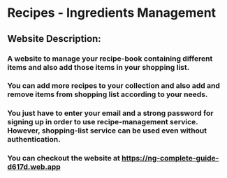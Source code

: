 # Recipes - Ingredients Management


## Website Description:
### A website to manage your recipe-book containing different items and also add those items in your shopping list.
### You can add more recipes to your collection and also add and remove items from shopping list according to your needs.
### You just have to enter your email and a strong password for signing up in order to use recipe-management service. However, shopping-list service can be used even without authentication.
### You can checkout the website at https://ng-complete-guide-d617d.web.app
